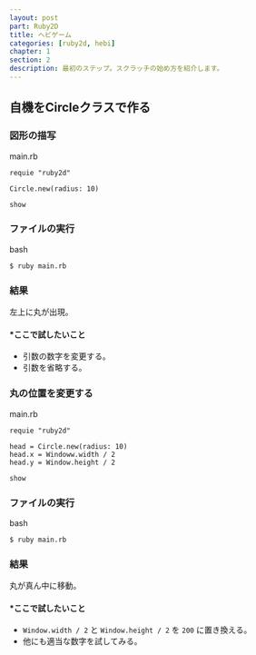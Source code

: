 ```yaml
---
layout: post
part: Ruby2D
title: ヘビゲーム
categories: [ruby2d, hebi]
chapter: 1
section: 2
description: 最初のステップ。スクラッチの始め方を紹介します。
---
```


## 自機をCircleクラスで作る

### 図形の描写

main.rb
```
requie "ruby2d"

Circle.new(radius: 10)

show
```

### ファイルの実行

bash
```
$ ruby main.rb
```

### 結果

左上に丸が出現。

#### *ここで試したいこと

- 引数の数字を変更する。
- 引数を省略する。

### 丸の位置を変更する

main.rb
```
requie "ruby2d"

head = Circle.new(radius: 10)
head.x = Windoww.width / 2
head.y = Window.height / 2

show
```

### ファイルの実行

bash
```
$ ruby main.rb
```

### 結果

丸が真ん中に移動。

#### *ここで試したいこと

- `Window.width / 2` と `Window.height / 2` を `200` に置き換える。
- 他にも適当な数字を試してみる。